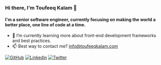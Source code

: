### Hi there, I'm Toufeeq Kalam 👋

#### I'm a senior software engineer, currently focusing on making the world a better place, one line of code at a time.

- 🌱 I’m currently learning more about front-end development frameworks and best practices.
- 📫 Best way to contact me? info@toufeeqkalam.com

[![GitHub](https://img.shields.io/badge/Github-100000?style=for-the-badge&logo=github&logoColor=white)](https://github.com/toufeeqkalam)
[![Linkedin](https://img.shields.io/badge/Linkedin-0077B5?style=for-the-badge&logo=linkedin&logoColor=white)](https://www.linkedin.com/in/toufeeqkalam)
[![Twitter](https://img.shields.io/badge/Twitter-1DA1F2?style=for-the-badge&logo=twitter&logoColor=white)](https://twitter.com/toufeeqkalam)
